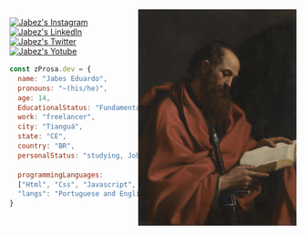 <img align="right" height="380em" src="./assets/Apostolo_Paulo.jpg"/>

[![Jabez's Instagram][instagram]](https://www.instagram.com/prosa.z/)
[![Jabez's LinkedIn][linkedin]](https://www.linkedin.com/in/jabes-eduardo-029035252/)
[![Jabez's Twitter][twitter]](https://twitter.com/WwProsa)
[![Jabez's Yotube][youtube]](https://www.youtube.com/channel/UC3H0MX-GhakAIebnc6CiNPQ/featured)

[instagram]: https://img.shields.io/badge/Instagram-845AE6?style=flat-square&labelColor=845AE6&logo=instagram&logoColor=white&link=https://www.instagram.com/prosa.z/
[linkedin]: https://img.shields.io/badge/LinkedIn-845AE6?style=flat-square&labelColor=845AE6&logo=LinkedIn&logoColor=white&link=https://www.linkedin.com/in/prosa-shell/
[twitter]: https://img.shields.io/badge/Twitter-845AE6?style=flat-square&labelColor=845AE6&logo=twitter&logoColor=white&link=https://twitter.com/WwProsa
[youtube]: https://img.shields.io/badge/Youtube-845AE6?style=flat-square&labelColor=845AE6&logo=youtube&logoColor=white&link=/https://www.youtube.com/channel/UC3H0MX-GhakAIebnc6CiNPQ

```javascript
const zProsa.dev = {
  name: "Jabes Eduardo",
  pronouns: "~(his/he)",
  age: 14,
  EducationalStatus: "Fundamental 8",
  work: "freelancer",
  city: "Tianguá",
  state: "CE",
  country: "BR",
  personalStatus: "studying, Job, developing",

  programmingLanguages:
  ["Html", "Css", "Javascript", "Java", "Git", "sql"],
  "langs": "Portuguese and English",
}
```
